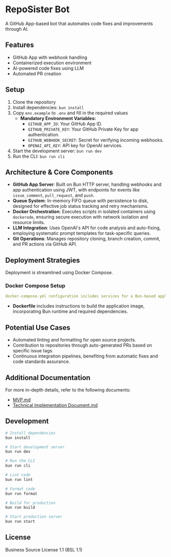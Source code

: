 # RepoSister Bot

A GitHub App-based bot that automates code fixes and improvements through AI.

## Features

- GitHub App with webhook handling
- Containerized execution environment
- AI-powered code fixes using LLM
- Automated PR creation

## Setup

1. Clone the repository
2. Install dependencies: `bun install`
3. Copy `env.example` to `.env` and fill in the required values
   - **Mandatory Environment Variables:**  
     - `GITHUB_APP_ID`: Your GitHub App ID.  
     - `GITHUB_PRIVATE_KEY`: Your GitHub Private Key for app authentication.  
     - `GITHUB_WEBHOOK_SECRET`: Secret for verifying incoming webhooks.  
     - `OPENAI_API_KEY`: API key for OpenAI services.
4. Start the development server: `bun run dev`
5. Run the CLI: `bun run cli`

## Architecture & Core Components

- **GitHub App Server**: Built on Bun HTTP server, handling webhooks and app authentication using JWT, with endpoints for events like `issue_comment`, `pull_request`, and `push`.
- **Queue System**: In-memory FIFO queue with persistence to disk, designed for effective job status tracking and retry mechanisms.
- **Docker Orchestration**: Executes scripts in isolated containers using `dockerode`, ensuring secure execution with network isolation and resource limits.
- **LLM Integration**: Uses OpenAI's API for code analysis and auto-fixing, employing systematic prompt templates for task-specific queries.
- **Git Operations**: Manages repository cloning, branch creation, commit, and PR actions via GitHub API.

## Deployment Strategies

Deployment is streamlined using Docker Compose.

### Docker Compose Setup
```yaml
docker-compose.yml configuration includes services for a Bun-based application with options for environment variables, volume mounts, and networking.
```
- **Dockerfile** includes instructions to build the application image, incorporating Bun runtime and required dependencies.

## Potential Use Cases

- Automated linting and formatting for open source projects.
- Contribution to repositories through auto-generated PRs based on specific issue tags.
- Continuous integration pipelines, benefiting from automatic fixes and code standards assurance.

## Additional Documentation

For more in-depth details, refer to the following documents:
- [MVP.md](docs/MVP.md)
- [Technical Implementation Document.md](docs/Technical%20Implementation%20Document.md)

## Development

```bash
# Install dependencies
bun install

# Start development server
bun run dev

# Run the CLI
bun run cli

# Lint code
bun run lint

# Format code
bun run format

# Build for production
bun run build

# Start production server
bun run start
```

## License

Business Source License 1.1 (BSL 1.1)
